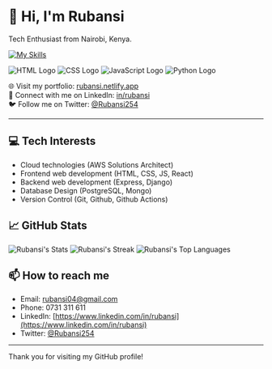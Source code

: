 # 👋 Hi, I'm Rubansi

Tech Enthusiast from Nairobi, Kenya.

[![My Skills](https://skillicons.dev/icons?i=js,html,css,python)](https://skillicons.dev)


<img src="https://img.shields.io/badge/HTML-E34F26?style=flat-square&logo=html5&logoColor=white" alt="HTML Logo" /> <img src="https://img.shields.io/badge/CSS-1572B6?style=flat-square&logo=css3&logoColor=white" alt="CSS Logo" />
<img src="https://img.shields.io/badge/JavaScript-F7DF1E?style=flat-square&logo=javascript&logoColor=black" alt="JavaScript Logo" />
<img src="https://img.shields.io/badge/Python-FFD43B?style=flat-square&logo=python&logoColor=blue" alt="Python Logo" />

🌐 Visit my portfolio: [rubansi.netlify.app](https://rubansi.netlify.app)  
🔗 Connect with me on LinkedIn: [in/rubansi](https://www.linkedin.com/in/rubansi)  
🐦 Follow me on Twitter: [@Rubansi254](https://twitter.com/Rubansi254)



---
## 💻 Tech Interests

- Cloud technologies (AWS Solutions Architect)  
- Frontend web development (HTML, CSS, JS, React)  
- Backend web development (Express, Django)
- Database Design (PostgreSQL, Mongo)
- Version Control (Git, Github, Github Actions)


## 📈 GitHub Stats

![Rubansi's Stats](https://github-readme-stats.vercel.app/api?username=Rubansi&theme=algolia&show_icons=true&hide_border=true&count_private=true)
![Rubansi's Streak](https://github-readme-streak-stats.herokuapp.com/?user=Rubansi&theme=algolia&hide_border=true)
![Rubansi's Top Languages](https://github-readme-stats.vercel.app/api/top-langs/?username=Rubansi&theme=algolia&show_icons=true&hide_border=true&layout=compact)


## 📫 How to reach me

- Email: rubansi04@gmail.com
- Phone: 0731 311 611  
- LinkedIn: [https://www.linkedin.com/in/rubansi](https://www.linkedin.com/in/rubansi)  
- Twitter: [@Rubansi254](https://twitter.com/Rubansi254)

---

Thank you for visiting my GitHub profile!

